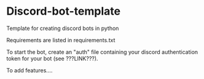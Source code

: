 # Discord-bot-template
Template for creating discord bots in python

Requirements are listed in requirements.txt

To start the bot, create an "auth" file containing your discord authentication token for your bot (see ???LINK???).

To add features....
